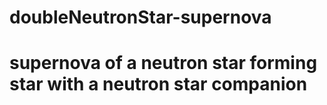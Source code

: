 # doubleNeutronStar-supernova
# supernova of a neutron star forming star with a neutron star companion
